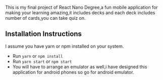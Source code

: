 This is my final project of React Nano Degree,a fun mobile application for making your learning amazing,it includes decks and each deck includes number of cards,you can take quiz on.

## Installation Instructions
I assume you have yarn or npm installed on your system.
* Run `yarn` or `npm install`
* Run `yarn start` or `npm start`
* You will have to arrange an emulator as well,i have designed this application for android phones so go for android emulator.

